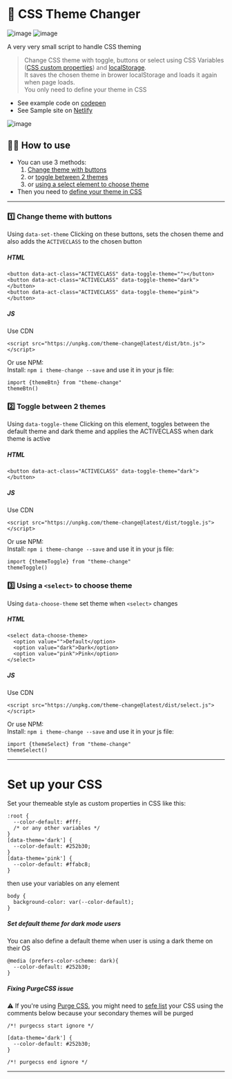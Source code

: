 # 🎨 CSS Theme Changer  

![image](https://img.shields.io/github/package-json/v/saadeghi/theme-change)
![image](https://img.shields.io/bundlephobia/minzip/theme-change)

A very very small script to handle CSS theming  

> Change CSS theme with toggle, buttons or select using CSS Variables ([CSS custom properties](https://developer.mozilla.org/en-US/docs/Web/CSS/--*)) and [localStorage](https://developer.mozilla.org/en-US/docs/Web/API/Window/localStorage).  
It saves the chosen theme in brower localStorage and loads it again when page loads.  
You only need to define your theme in CSS  
  
- See example code on [codepen](https://codepen.io/saadeghi/pen/OJypbNM)
- See Sample site on [Netlify](https://css-theme-changer.netlify.app/)

![image](https://user-images.githubusercontent.com/7342023/80218042-e3c67e00-8655-11ea-94e8-925d0dcbfd57.gif)


## 👨‍💻 How to use ##  

- You can use 3 methods:
  1. [Change theme with buttons](#change-theme-with-buttons)
  2. or [toggle between 2 themes](#toggle-between-2-themes)
  3. or [using a select element to choose theme](#using-a-select-element-to-choose-theme)
- Then you need to [define your theme in CSS](#set-up-your-CSS)

---
### 1️⃣ Change theme with buttons
Using `data-set-theme`
Clicking on these buttons, sets the chosen theme and also adds the `ACTIVECLASS` to the chosen button

##### HTML
```
<button data-act-class="ACTIVECLASS" data-toggle-theme=""></button>
<button data-act-class="ACTIVECLASS" data-toggle-theme="dark"></button>
<button data-act-class="ACTIVECLASS" data-toggle-theme="pink"></button>
```
##### JS
Use CDN
```
<script src="https://unpkg.com/theme-change@latest/dist/btn.js"></script>
```
Or use NPM:  
Install: `npm i theme-change --save` and use it in your js file:  
```
import {themeBtn} from "theme-change"
themeBtn()
```

### 2️⃣  Toggle between 2 themes
Using `data-toggle-theme`
Clicking on this element, toggles between the default theme and dark theme and applies the ACTIVECLASS when dark theme is active

##### HTML
```
<button data-act-class="ACTIVECLASS" data-toggle-theme="dark"></button>
```
##### JS
Use CDN
```
<script src="https://unpkg.com/theme-change@latest/dist/toggle.js"></script>
```
Or use NPM:  
Install: `npm i theme-change --save` and use it in your js file:  
```
import {themeToggle} from "theme-change"
themeToggle()
```

### 3️⃣ Using a `<select>` to choose theme
Using `data-choose-theme`
set theme when `<select>` changes
##### HTML
```
<select data-choose-theme>
  <option value="">Default</option>
  <option value="dark">Dark</option>
  <option value="pink">Pink</option>
</select>
```
##### JS
Use CDN
```
<script src="https://unpkg.com/theme-change@latest/dist/select.js"></script>
```
Or use NPM:  
Install: `npm i theme-change --save` and use it in your js file:  
```
import {themeSelect} from "theme-change"
themeSelect()
```

---

# Set up your CSS
Set your themeable style as custom properties in CSS like this:  
```
:root {
  --color-default: #fff;
  /* or any other variables */
}
[data-theme='dark'] {
  --color-default: #252b30;
}
[data-theme='pink'] {
  --color-default: #ffabc8;
}
```
then use your variables on any element
```
body {
  background-color: var(--color-default);
}
```
##### Set default theme for dark mode users
You can also define a default theme when user is using a dark theme on their OS
```
@media (prefers-color-scheme: dark){
  --color-default: #252b30;
}
```
##### Fixing PurgeCSS issue
⚠️ If you're using [Purge CSS](https://purgecss.com/), you might need to [sefe list](https://purgecss.com/safelisting.html#in-the-css-directly) your CSS using the comments below because your secondary themes will be purged
```
/*! purgecss start ignore */

[data-theme='dark'] {
  --color-default: #252b30;
}

/*! purgecss end ignore */
```

---
